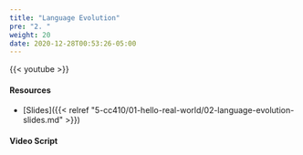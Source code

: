 ```yaml
---
title: "Language Evolution"
pre: "2. "
weight: 20
date: 2020-12-28T00:53:26-05:00
---
```


{{< youtube  >}}

<!-- TODO FIXME -->

#### Resources

* [Slides]({{< relref "5-cc410/01-hello-real-world/02-language-evolution-slides.md" >}})

#### Video Script

